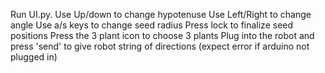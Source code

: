 Run UI.py. 
Use Up/down to change hypotenuse
Use Left/Right to change angle
Use a/s keys to change seed radius
Press lock to finalize seed positions
Press the 3 plant icon to choose 3 plants
Plug into the robot and press 'send' to give robot string of directions (expect error if arduino not plugged in)

